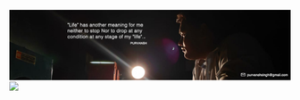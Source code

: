 ![alt text](https://github.com/Purvanshsingh/Purvanshsingh/blob/master/Artboard%2034.jpg)
![](https://github.com/Purvanshsingh/Purvanshsingh/blob/master/instagram-logos-png-images-free-download-2.png=100x20)  
<!--
**Purvanshsingh/Purvanshsingh** is a ✨ _special_ ✨ repository because its `README.md` (this file) appears on your GitHub profile.

Here are some ideas to get you started:

- 🔭 I’m currently working on ...
- 🌱 I’m currently learning ...
- 👯 I’m looking to collaborate on ...
- 🤔 I’m looking for help with ...
- 💬 Ask me about ...
- 📫 How to reach me: ...
- 😄 Pronouns: ...
- ⚡ Fun fact: ...
-->
